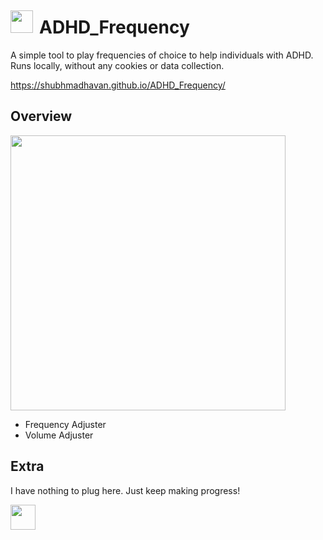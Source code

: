 # <img src="https://github.com/user-attachments/assets/54fb80a4-be9e-4339-8f49-bf30ed9aad06"  style="float:left; vertical-align: middle; margin-right: 10px;  margin-top: -10px;  height:36px; display: inline-block;" /> ADHD_Frequency
A simple tool to play frequencies of choice to help individuals with ADHD. Runs locally, without any cookies or data collection.

https://shubhmadhavan.github.io/ADHD_Frequency/

## Overview
 <img src="https://github.com/user-attachments/assets/8c23e387-dbc1-457d-b4af-9f3f61b4697f" height="440" />    
 
- Frequency Adjuster
- Volume Adjuster

## Extra
I have nothing to plug here. Just keep making progress!  

<img src="https://github.com/user-attachments/assets/d19c0b80-c5b3-4180-bdca-cb645edcd1ad" height="40" />

